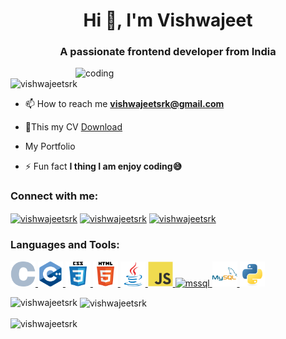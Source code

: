 <!--![logo](https://github.com/Vishwajeetsrk/vishwajeetsrk/blob/main/Blue%20White%20Geometric%20Business%20Blog%20Banner%20(1).png)-->
<h1 align="center">Hi 👋, I'm Vishwajeet</h1>
<h3 align="center">A passionate frontend developer from India</h3>

<img align="right" alt="coding" width="400" src="https://media1.giphy.com/media/qgQUggAC3Pfv687qPC/giphy.gif">

<p align="left"> <img src="https://komarev.com/ghpvc/?username=vishwajeetsrk&label=Profile%20views&color=0e75b6&style=flat" alt="vishwajeetsrk" /> </p>

- 📫 How to reach me **vishwajeetsrk@gmail.com**

- 📄This my CV <a href="https://drive.google.com/uc?export=download&id=1mLJM1bOMT7NN_9X71Mi06dMtpb6WM-YS" class="w-full block text-center px-6 py-3 bg-primary text-white rounded-lg hover:bg-blue-600 transition">Download</a>
- My Portfolio <a href="https://huggingface.co/spaces/Vishwajeetsrk/vishwajeetportfolio"></a>

- ⚡ Fun fact **I thing I am enjoy coding😅**

<h3 align="left">Connect with me:</h3>
<p align="left">
<a href="https://linkedin.com/in/vishwajeetsrk" target="blank"><img align="center" src="https://raw.githubusercontent.com/rahuldkjain/github-profile-readme-generator/master/src/images/icons/Social/linked-in-alt.svg" alt="vishwajeetsrk" height="30" width="40" /></a>
<a href="https://instagram.com/vishwajeetsrk" target="blank"><img align="center" src="https://raw.githubusercontent.com/rahuldkjain/github-profile-readme-generator/master/src/images/icons/Social/instagram.svg" alt="vishwajeetsrk" height="30" width="40" /></a>
<a href="https://www.youtube.com/@VishwaJeetSrK" target="blank"><img align="center" src="https://raw.githubusercontent.com/rahuldkjain/github-profile-readme-generator/master/src/images/icons/Social/youtube.svg" alt="vishwajeetsrk" height="30" width="40" /></a>
</p>

<h3 align="left">Languages and Tools:</h3>
<p align="left"> <a href="https://www.cprogramming.com/" target="_blank" rel="noreferrer"> <img src="https://raw.githubusercontent.com/devicons/devicon/master/icons/c/c-original.svg" alt="c" width="40" height="40"/> </a> <a href="https://www.w3schools.com/cpp/" target="_blank" rel="noreferrer"> <img src="https://raw.githubusercontent.com/devicons/devicon/master/icons/cplusplus/cplusplus-original.svg" alt="cplusplus" width="40" height="40"/> </a> <a href="https://www.w3schools.com/css/" target="_blank" rel="noreferrer"> <img src="https://raw.githubusercontent.com/devicons/devicon/master/icons/css3/css3-original-wordmark.svg" alt="css3" width="40" height="40"/> </a> <a href="https://www.w3.org/html/" target="_blank" rel="noreferrer"> <img src="https://raw.githubusercontent.com/devicons/devicon/master/icons/html5/html5-original-wordmark.svg" alt="html5" width="40" height="40"/> </a> <a href="https://www.java.com" target="_blank" rel="noreferrer"> <img src="https://raw.githubusercontent.com/devicons/devicon/master/icons/java/java-original.svg" alt="java" width="40" height="40"/> </a> <a href="https://developer.mozilla.org/en-US/docs/Web/JavaScript" target="_blank" rel="noreferrer"> <img src="https://raw.githubusercontent.com/devicons/devicon/master/icons/javascript/javascript-original.svg" alt="javascript" width="40" height="40"/> </a> <a href="https://www.microsoft.com/en-us/sql-server" target="_blank" rel="noreferrer"> <img src="https://www.svgrepo.com/show/303229/microsoft-sql-server-logo.svg" alt="mssql" width="40" height="40"/> </a> <a href="https://www.mysql.com/" target="_blank" rel="noreferrer"> <img src="https://raw.githubusercontent.com/devicons/devicon/master/icons/mysql/mysql-original-wordmark.svg" alt="mysql" width="40" height="40"/> </a> <a href="https://www.python.org" target="_blank" rel="noreferrer"> <img src="https://raw.githubusercontent.com/devicons/devicon/master/icons/python/python-original.svg" alt="python" width="40" height="40"/> </a> </p>

<p><img align="left" src="https://github-readme-stats.vercel.app/api/top-langs?username=vishwajeetsrk&show_icons=true&locale=en&layout=compact" alt="vishwajeetsrk" /></p>

<p>&nbsp;<img align="center" src="https://github-readme-stats.vercel.app/api?username=vishwajeetsrk&show_icons=true&locale=en" alt="vishwajeetsrk" /></p>

<p><img align="center" src="https://github-readme-streak-stats.herokuapp.com/?user=vishwajeetsrk&" alt="vishwajeetsrk" /></p>
